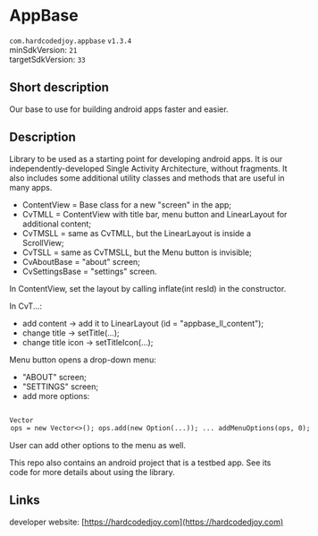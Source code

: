 # AppBase

<code>com.hardcodedjoy.appbase</code> <code>v1.3.4</code><br/>
minSdkVersion: <code>21</code><br/>
targetSdkVersion: <code>33</code><br/>

## Short description

Our base to use for building android apps faster and easier.


## Description

Library to be used as a starting point for developing android apps.
It is our independently-developed Single Activity Architecture, without fragments.
It also includes some additional utility classes and methods that are useful in many apps.


- ContentView = Base class for a new "screen" in the app;
- CvTMLL = ContentView with title bar, menu button and LinearLayout for additional content;
- CvTMSLL = same as CvTMLL, but the LinearLayout is inside a ScrollView;
- CvTSLL  = same as CvTMSLL, but the Menu button is invisible;
- CvAboutBase = "about" screen;
- CvSettingsBase = "settings" screen.

In ContentView, set the layout by calling inflate(int resId) in the constructor.

In CvT...:
- add content -> add it to LinearLayout (id = "appbase_ll_content");
- change title -> setTitle(...);
- change title icon -> setTitleIcon(...);

Menu button opens a drop-down menu:
- "ABOUT" screen;
- "SETTINGS" screen;
- add more options:
<code>
Vector<Option> ops = new Vector<>();
ops.add(new Option(...));
...
addMenuOptions(ops, 0);
</code>

User can add other options to the menu as well.

This repo also contains an android project that is a testbed app. See its code for more details about using the library.


## Links

developer website: [https://hardcodedjoy.com](https://hardcodedjoy.com)<br/>

